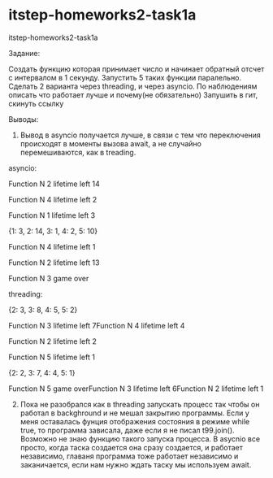 # itstep-homeworks2-task1a
itstep-homeworks2-task1a

Задание:

Создать функцию которая принимает число и начинает обратный отсчет с интервалом в 1 секунду. Запустить 5 таких функции паралельно. Сделать 2 варианта через threading, и через asyncio.
По наблюдениям описать что работает лучше и почему(не обязательно)
Запушить в гит, скинуть ссылку

Выводы:

1. Вывод в asyncio получается лучше, в связи с тем что переключения происходят в моменты вызова await, а не случайно перемешиваются, как в treading.

asyncio:

Function N 2 lifetime left 14

Function N 4 lifetime left 2

Function N 1 lifetime left 3

{1: 3, 2: 14, 3: 1, 4: 2, 5: 10}

Function N 4 lifetime left 1

Function N 2 lifetime left 13

Function N 3 game over



threading: 

{2: 3, 3: 8, 4: 5, 5: 2}

Function N 3 lifetime left 7Function N 4 lifetime left 4

Function N 2 lifetime left 2

Function N 5 lifetime left 1

{2: 2, 3: 7, 4: 4, 5: 1}

Function N 5 game overFunction N 3 lifetime left 6Function N 2 lifetime left 1



2. Пока не разобрался как в threading запускать процесс так чтобы он работал в backghround и не мешал закрытию программы. Если у меня оставалась фунция отображения состояния в режиме while true, то программа зависала, даже если я не писал t99.join(). Возможно не знаю функцию такого запуска процесса. 
В asycnio все просто, когда таска создается она сразу создается, и работает независимо, главаня программа тоже работает независимо и заканичается, если нам нужно ждать таску мы используем await.
